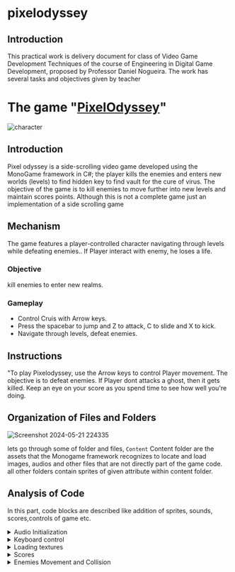 # pixelodyssey
## Introduction
This practical work is delivery document for class of Video Game Development Techniques of the course of Engineering in Digital Game Development, proposed by Professor Daniel Nogueira. The work has several tasks and objectives given by teacher

# The game "[PixelOdyssey](https://github.com/Mnbel555/PIxlOdyssey)"
![character](https://github.com/Mnbel555/pixelodyssey/assets/125232753/74e83f43-766b-4570-a7f1-717f02884061)


## Introduction
Pixel odyssey is a side-scrolling video game  developed using the MonoGame framework in C#; the player kills the enemies and enters new worlds (levels) to find hidden key to find vault for the cure of virus. The objective of the game is to kill enemies to move further into new levels and maintain scores points. Although this is not a complete game just an implementation of a side scrolling game

## Mechanism 
 The game features a player-controlled character navigating through levels while defeating enemies.. If Player interact with enemy, he loses a life.

### Objective
kill enemies to enter new realms.

### Gameplay
- Control Cruis with Arrow keys.
- Press the spacebar to jump and Z to attack, C to slide and X to kick.
- Navigate through levels, defeat enemies.
  
## Instructions 
"To play Pixelodyssey, use the Arrow keys to control Player movement. The objective is to defeat enemies. If Player dont attacks a ghost, then it gets killed. Keep an eye on your score as you spend time to see how well you're doing.

## Organization of Files and Folders
![Screenshot 2024-05-21 224335](https://github.com/Mnbel555/pixelodyssey/assets/125232753/2acbf29b-84a7-4780-a2b7-4d8336a5e87f)


lets go through some of folder and files, `Content`  Content folder are  the  assets  that the  Monogame  framework recognizes  to locate and load images, audios and other files that are not directly part of the game code. all other folders contain sprites of given attribute within content folder.

##  Analysis of Code
In this part, code blocks are described like addition of sprites, sounds, scores,controls of game etc.

 <details>
    <summary>Audio Initialization</summary>
initializing sound
   
```csharp
//character.cs
  public void LoadContent(ContentManager content)
    {
        _slashSoundEffect = content.Load<SoundEffect>("slashing"); // Loading sound effect
    }

```
use of sound during attack

```csharp

if (_isSlashing && _animationManager.CurrentFrame == 0)
{
    _slashSound.Play();
}

```

</details>

<details>
    <summary>Keyboard control</summary>
  
  
Check for action inputs first, all inputs are assigned and conditions checked respectively

```csharp
// Get the current state of the keyboard
var keyboardState = Keyboard.GetState();

// Check if the right arrow key and Z key are pressed
bool isRightPressed = keyboardState.IsKeyDown(Keys.Right);
bool isZPressed = keyboardState.IsKeyDown(Keys.Z);

// Check if the Z key is pressed and no slashing action is already in progress
if (isZPressed && !(_isSlashing || _isRunSlashing))
{
    // Check if the right arrow key is pressed along with Z key
    if (isRightPressed)
    {
        _isRunSlashing = true;
        _animationManager.Play(_animations["RunSlashing"]);
        _velocity.X = _speed; // Move forward while run slashing
    }
    else
    {
        _isSlashing = true;
        _animationManager.Play(_animations["Slashing"]);
    }
}
// Check if the X key is pressed and no kicking action is already in progress
else if (keyboardState.IsKeyDown(Keys.X) && !_isKicking)
{
    _isKicking = true;
    _animationManager.Play(_animations["Kicking"]);
}
// Check if the C key is pressed and no sliding action is already in progress
else if (keyboardState.IsKeyDown(Keys.C) && !_isSliding)
{
    _isSliding = true;
    _animationManager.Play(_animations["Sliding"]);
    _velocity.X = _speed * 4; // Move forward while sliding
}
// Check if only the right arrow key is pressed and no other action is in progress
else if (isRightPressed && !_isJumping && !_isKicking && !_isSliding && !_isSlashing && !_isRunSlashing)
{
    _velocity.X = _speed;
    _animationManager.Play(_animations["Walking"]);
}
// Check if no action is in progress
else if (!_isJumping && !_isKicking && !_isSliding && !_isSlashing && !_isRunSlashing)
{
    _animationManager.Play(_animations["IdleBlinking"]);
}

```

Handle jump logic and other action logics

```csharp
// Check if the space key is pressed and the character is not already jumping
if (keyboardState.IsKeyDown(Keys.Space) && !_isJumping)
{
    _isJumping = true;
    _velocity.Y = _jumpSpeed;
    _animationManager.Play(_animations["JumpStart"]);
}

// Check if the character is currently kicking
if (_isKicking)
{
    // Check if the kicking animation is complete
    if (_animationManager.CurrentAnimation == _animations["Kicking"] && _animationManager.CurrentFrame == _animationManager.CurrentAnimation.FrameCount - 1)
    {
        _isKicking = false;
        _animationManager.Play(_animations["IdleBlinking"]);
    }
}

// Check if the character is currently slashing
if (_isSlashing)
{
    // Check if the slashing animation is complete
    if (_animationManager.CurrentAnimation == _animations["Slashing"] && _animationManager.CurrentFrame == _animationManager.CurrentAnimation.FrameCount - 1)
    {
        _isSlashing = false;
        _animationManager.Play(_animations["IdleBlinking"]);
    }
}

// Check if the character is currently running and slashing
if (_isRunSlashing)
{
    // Check if the running and slashing animation is complete
    if (_animationManager.CurrentAnimation == _animations["RunSlashing"] && _animationManager.CurrentFrame == _animationManager.CurrentAnimation.FrameCount - 1)
    {
        _isRunSlashing = false;
        _animationManager.Play(_animations["IdleBlinking"]);
    }
}

// Check if the character is currently sliding
if (_isSliding)
{
    // Check if the sliding animation is complete
    if (_animationManager.CurrentAnimation == _animations["Sliding"] && _animationManager.CurrentFrame == _animationManager.CurrentAnimation.FrameCount - 1)
    {
        _isSliding = false;
        _animationManager.Play(_animations["IdleBlinking"]);
    }
}

```
</details>

<details>
    <summary>Loading textures</summary>
  
  
 
The LoadContent method initializes the _character object, sets up event handlers for animation completion, and loads necessary content, including the character's slash sound effect.

```csharp
  // Load the background textures
backgroundTextures = new List<Texture2D>();
string[] backgroundFiles = Directory.GetFiles("Content/Background", "*.png");
foreach (var file in backgroundFiles)
{
    // Open the file 
    using (var stream = new FileStream(file, FileMode.Open))
    {
        // Load the texture from the 
        var texture = Texture2D.FromStream(game.GraphicsDevice, stream);
        
        // Add the original texture and its horizontally flipped version to the list
        backgroundTextures.Add(texture);
        backgroundTextures.Add(Texture2DExtensions.FlipHorizontally(texture, game.GraphicsDevice));
    }
}

// Load other textures and assets
heartTexture = game.Content.Load<Texture2D>("lifeline");
pathTexture = game.Content.Load<Texture2D>("hillPath");
slashSoundEffect = game.Content.Load<SoundEffect>("slashing");
trophyTexture = game.Content.Load<Texture2D>("trophy");
_font = game.Content.Load<SpriteFont>("ButtonFont");

```
Handling of backgrounds of levels
```csharp
   // Load the next background texture
        if (_currentLevel <= 2)
        {
            // For the first two levels, use the predefined backgrounds
            if (backgroundTextures.Count >= _currentLevel * 2)
            {
                Texture2D nextBackground = backgroundTextures[(_currentLevel - 1) * 2];
                Texture2D flippedBackground = backgroundTextures[(_currentLevel - 1) * 2 + 1];

                backgroundTextures.Clear();
                backgroundTextures.Add(nextBackground);
                backgroundTextures.Add(flippedBackground);
            }
        }
        else
        {
            // For levels beyond the second, select a random background from the list
            Random random = new Random();
            string[] backgroundFiles = Directory.GetFiles("Content/Background", "*.png");
            int randomIndex = random.Next(0, backgroundFiles.Length);
            using (var stream = new FileStream(backgroundFiles[randomIndex], FileMode.Open))
            {
                Texture2D newBackground = Texture2D.FromStream(game.GraphicsDevice, stream);
                Texture2D flippedBackground = Texture2DExtensions.FlipHorizontally(newBackground, game.GraphicsDevice);

                backgroundTextures.Clear();
                backgroundTextures.Add(newBackground);
                backgroundTextures.Add(flippedBackground);
            }
        }

```
</details>

<details>
    <summary>Scores</summary>
  

                                                                                                                                                  
Here,When the player completes a level or achieves a notable milestone in the game, the game logic calculates the time taken to complete that level or milestone. This time duration is represented as a TimeSpan, Once the TimeSpan representing the score is obtained, it is passed to the AddScore method of the ScoreManager instance. 
                                                                                                                                                  
```csharp


    public ScoreManager()
    {
        // Load high scores from file when ScoreManager is instantiated
        _highScores = LoadScores();
    }

    private List<TimeSpan> LoadScores()
    {
        List<TimeSpan> scores = new List<TimeSpan>();
        // Check if the high scores file exists
        if (File.Exists(_scoreFilePath))
        {
            // Read all lines from the file
            var lines = File.ReadAllLines(_scoreFilePath);
            foreach (var line in lines)
            {
                // Try parsing each line into a TimeSpan (representing a score)
                if (TimeSpan.TryParse(line, out TimeSpan score))
                {
                    scores.Add(score); // Add successfully parsed score to the list
                }
            }
        }
        // Return top 5 high scores in descending order
        return scores.OrderByDescending(x => x).Take(5).ToList();
    }

    // Add a new score to the high scores list
    public void AddScore(TimeSpan score)
    {
        _highScores.Add(score); // Add the new score
        // Keep only the top 5 high scores and order them in descending order
        _highScores = _highScores.OrderByDescending(x => x).Take(5).ToList();
        SaveScores(); // Save the updated high scores to the file
    }

    // Save the high scores list to the file
    private void SaveScores()
    {
        File.WriteAllLines(_scoreFilePath, _highScores.Select(x => x.ToString()));
    }

    // Get the top high scores
    public List<TimeSpan> GetHighScores()
    {
        return _highScores; // Return the list of high scores
    }
}


```

In the Draw method of the PlayState class, the score is displayed on the screen using SpriteBatch.DrawString                                                                                                                                                                                                                                                                
```csharp
string timerText = $"Time: {_timer.Minutes:D2}:{_timer.Seconds:D2}:{_timer.Milliseconds:D3}";
Vector2 timerSize = _font.MeasureString(timerText);
spriteBatch.DrawString(_font, timerText, new Vector2(10, game.GraphicsDevice.Viewport.Height - timerSize.Y - 10), Color.White);


```    
</details>

<details>
    <summary>Enemies Movement and Collision</summary>
It iterates through each enemy and checks if the distance between the character and the enemy is less than 150 units.If the distance check passes and the character's bounding box intersects with the enemy's bounding box, and the character is in one of the attack states (IsSlashing, IsKicking, or IsSliding), it removes the enemy from the list of enemies.
  
```csharp
    private void CheckCollisions()
        {
            // Existing enemy collision checks
            for (int i = _enemies.Count - 1; i >= 0; i--)
            {
                if (Vector2.Distance(_character.Position, _enemies[i].Position) < 150)
                {
                    if (_character.BoundingBox.Intersects(_enemies[i].BoundingBox) && (_character.IsSlashing || _character.IsKicking || _character.IsSliding))
                    {
                        _enemies.RemoveAt(i);
                    }
                }
            }

```
This method updates the enemy's behavior based on the player's position. It determines whether to attack or walk towards the player, flips the enemy sprite accordingly, and triggers events when appropriate.

```csharp
public void Update(GameTime gameTime, Vector2 playerPosition)
{
    // Calculate the direction and distance to the player
    Vector2 direction = playerPosition - _position;
    float distance = direction.Length();

    // Check if the player is within attack range
    if (distance < _attackRange)
    {
        // If not already attacking, start attacking
        if (!_isAttacking)
        {
            _isAttacking = true;
            _hasSlashed = false;
            _animationManager.Play(_animations["Slashing"]);
            System.Diagnostics.Debug.WriteLine("Playing Slashing Animation");
        }
    }
    else
    {
        // If currently attacking and not finished slashing, return
        if (_isAttacking && _animationManager.CurrentAnimation == _animations["Slashing"] && _animationManager.CurrentFrame < _animationManager.CurrentAnimation.FrameCount - 1)
        {
            return;
        }

        // If not within attack range, stop attacking and start walking
        _isAttacking = false;
        _animationManager.Play(_animations["Walking"]);
        System.Diagnostics.Debug.WriteLine("Playing Walking Animation");
        direction.Normalize();
        _position += direction * _speed;
    }

    // Flip the enemy sprite based on the direction of movement
    if (direction.X > 0)
    {
        _animationManager.SpriteEffect = SpriteEffects.None;
    }
    else
    {
        _animationManager.SpriteEffect = SpriteEffects.FlipHorizontally;
    }

    // Adjust the Y-coordinate to keep the enemy on the track and lower it
    _position.Y = playerPosition.Y + _yOffset;

    // Update the position and animation manager
    _animationManager.Position = _position;
    _animationManager.Update(gameTime);

    // Trigger the OnSlashComplete event if the slashing animation is complete and hasn't been triggered yet
    if (_isAttacking && !_hasSlashed && _animationManager.CurrentAnimation == _animations["Slashing"] && _animationManager.CurrentFrame == _animationManager.CurrentAnimation.FrameCount - 1)
    {
        OnSlashComplete?.Invoke();
        _hasSlashed = true;
        _isAttacking = false;
    }
}

```
</details>



